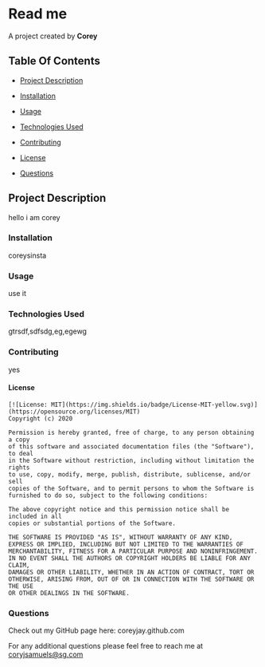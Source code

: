 # Read me

  A project created by **Corey**
  
  ## Table Of Contents
  
  - [Project Description](#project-description)
  
  - [Installation](#installation)
  
  - [Usage](#usage)
  
  - [Technologies Used](#technologies-used)
  
  - [Contributing](#contributing)
  
  - [License](#license)
  
  - [Questions](#questions)
  
  ## Project Description
  hello i am corey

  ### Installation
  coreysinsta

  ### Usage
  use it

  ### Technologies Used
  gtrsdf,sdfsdg,eg,egewg

  ### Contributing
  yes

  #### License
  
    [![License: MIT](https://img.shields.io/badge/License-MIT-yellow.svg)](https://opensource.org/licenses/MIT)
    Copyright (c) 2020

    Permission is hereby granted, free of charge, to any person obtaining a copy
    of this software and associated documentation files (the "Software"), to deal
    in the Software without restriction, including without limitation the rights
    to use, copy, modify, merge, publish, distribute, sublicense, and/or sell
    copies of the Software, and to permit persons to whom the Software is
    furnished to do so, subject to the following conditions:
    
    The above copyright notice and this permission notice shall be included in all
    copies or substantial portions of the Software.
    
    THE SOFTWARE IS PROVIDED "AS IS", WITHOUT WARRANTY OF ANY KIND,
    EXPRESS OR IMPLIED, INCLUDING BUT NOT LIMITED TO THE WARRANTIES OF
    MERCHANTABILITY, FITNESS FOR A PARTICULAR PURPOSE AND NONINFRINGEMENT.
    IN NO EVENT SHALL THE AUTHORS OR COPYRIGHT HOLDERS BE LIABLE FOR ANY CLAIM,
    DAMAGES OR OTHER LIABILITY, WHETHER IN AN ACTION OF CONTRACT, TORT OR
    OTHERWISE, ARISING FROM, OUT OF OR IN CONNECTION WITH THE SOFTWARE OR THE USE
    OR OTHER DEALINGS IN THE SOFTWARE.

  ### Questions

  Check out my GitHub page here: coreyjay.github.com
  
  For any additional questions please feel free to reach me at coryjsamuels@sg.com
  